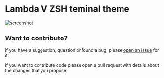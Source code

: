 # Lambda V ZSH teminal theme

![screenshot](https://raw.githubusercontent.com/vkaracic/lambdav-zsh-theme/master/screenshot.png)

## Want to contribute?
If you have a suggestion, question or found a bug, please [open an issue](https://github.com/vkaracic/ambdav-zsh-theme/issues/new) for it.

If you want to contribute code please open a pull request with details about the changes that you propose.
